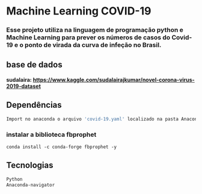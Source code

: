 
#  Machine Learning COVID-19

### Esse projeto utiliza na linguagem de programação python e Machine Learning para prever os números de casos do Covid-19 e o ponto de virada da curva de infeção no Brasil. 

## base de dados 

#### sudalaira: https://www.kaggle.com/sudalairajkumar/novel-corona-virus-2019-dataset

## Dependências

```bash
Import no anaconda o arquivo 'covid-19.yaml' localizado na pasta Anaconda
``` 
### instalar a biblioteca fbprophet
```bashsss
conda install -c conda-forge fbprophet -y
``` 
## Tecnologias 
```bash
Python 
Anaconda-navigator
```
